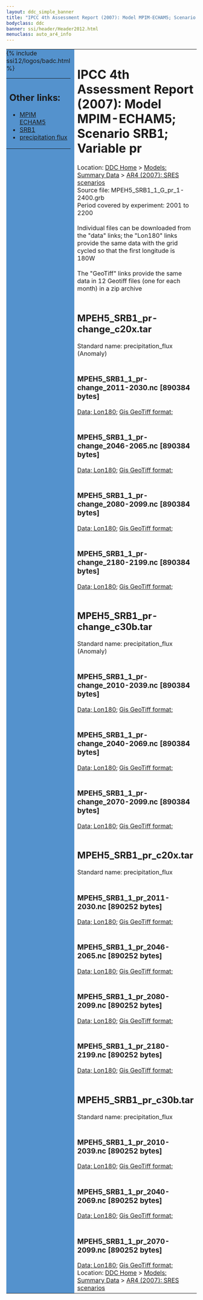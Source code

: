```yaml
---
layout: ddc_simple_banner
title: "IPCC 4th Assessment Report (2007): Model MPIM-ECHAM5; Scenario SRB1; Variable pr"
bodyclass: ddc
banner: ssi/header/Header2012.html
menuclass: auto_ar4_info
---
```



<table width="100%" border="0" cellspacing="0" cellpadding="0" style="border-collapse: collapse;">
<tr style="margin:0;padding:0;border:0;">
<td style="margin:0;padding:0;border:0;height:1pt;width:150pt;background:#5492CD;" valign="top" >

<div id="lh-col2" class="auto_ar4_info">
<table class="menumain" bgcolor="#5492CD" cellspacing="0" width="100%" border="0">
<tr><td>
<h2> Other links:</h2>
<ul>
<li><a href="/auto/ar4/model-MPIM-ECHAM5.html">MPIM<br/>ECHAM5</a></li>
<li><a href="/auto/ar4/scenario-SRB1.html">SRB1</a></li>
<li><a href="/auto/ar4/var-precipitation_flux.html">precipitation flux</a></li>
</ul>
</td></tr>
{% include ssi12/logos/badc.html %}
</table>
</div>
</td>
<td><h1>IPCC 4th Assessment Report (2007): Model MPIM-ECHAM5; Scenario SRB1; Variable pr</h1>

<!-- Breadcrumb1 -->
<div id="breadcrumb1" align="left">
Location: <a href="/index.html">DDC Home</a> > <a href="/sim/gcm_clim/">Models: Summary Data</a>
> <a href="/sim/gcm_clim/SRES_AR4/index.html">AR4 (2007): SRES scenarios</a>
</div>
<!-- End of Breadcrumb1 -->Source file: MPEH5_SRB1_1_G_pr_1-2400.grb
<br/>
Period covered by experiment: 2001 to 2200<br/>
<br/>Individual files can be downloaded from the "data" links; the "Lon180" links provide the same data
         with the grid cycled so that the first longitude is 180W<br/>
<br/>The "GeoTiff" links provide the same data in 12 Geotiff files (one for each month)
          in a zip archive<br/>
<br/><h2>MPEH5_SRB1_pr-change_c20x.tar</h2>
Standard name: precipitation_flux (Anomaly)<br>
<br/><h3>MPEH5_SRB1_1_pr-change_2011-2030.nc [890384 bytes]</h3>
<a href="/cgi-bin/downl/ar4_nc/pr/MPEH5_SRB1_1_pr-change_2011-2030.nc">Data; </a><a href="/cgi-bin/downl/ar4_nc/pr/MPEH5_SRB1_1_pr-change_2011-2030.cyto180.nc"> Lon180</a>; <a href="/cgi-bin/downl/ar4_tif/pr/MPEH5_SRB1_1_pr-change_2011-2030.zip">Gis GeoTiff format; </a><br/>
<br/><h3>MPEH5_SRB1_1_pr-change_2046-2065.nc [890384 bytes]</h3>
<a href="/cgi-bin/downl/ar4_nc/pr/MPEH5_SRB1_1_pr-change_2046-2065.nc">Data; </a><a href="/cgi-bin/downl/ar4_nc/pr/MPEH5_SRB1_1_pr-change_2046-2065.cyto180.nc"> Lon180</a>; <a href="/cgi-bin/downl/ar4_tif/pr/MPEH5_SRB1_1_pr-change_2046-2065.zip">Gis GeoTiff format; </a><br/>
<br/><h3>MPEH5_SRB1_1_pr-change_2080-2099.nc [890384 bytes]</h3>
<a href="/cgi-bin/downl/ar4_nc/pr/MPEH5_SRB1_1_pr-change_2080-2099.nc">Data; </a><a href="/cgi-bin/downl/ar4_nc/pr/MPEH5_SRB1_1_pr-change_2080-2099.cyto180.nc"> Lon180</a>; <a href="/cgi-bin/downl/ar4_tif/pr/MPEH5_SRB1_1_pr-change_2080-2099.zip">Gis GeoTiff format; </a><br/>
<br/><h3>MPEH5_SRB1_1_pr-change_2180-2199.nc [890384 bytes]</h3>
<a href="/cgi-bin/downl/ar4_nc/pr/MPEH5_SRB1_1_pr-change_2180-2199.nc">Data; </a><a href="/cgi-bin/downl/ar4_nc/pr/MPEH5_SRB1_1_pr-change_2180-2199.cyto180.nc"> Lon180</a>; <a href="/cgi-bin/downl/ar4_tif/pr/MPEH5_SRB1_1_pr-change_2180-2199.zip">Gis GeoTiff format; </a><br/>
<br/><h2>MPEH5_SRB1_pr-change_c30b.tar</h2>
Standard name: precipitation_flux (Anomaly)<br>
<br/><h3>MPEH5_SRB1_1_pr-change_2010-2039.nc [890384 bytes]</h3>
<a href="/cgi-bin/downl/ar4_nc/pr/MPEH5_SRB1_1_pr-change_2010-2039.nc">Data; </a><a href="/cgi-bin/downl/ar4_nc/pr/MPEH5_SRB1_1_pr-change_2010-2039.cyto180.nc"> Lon180</a>; <a href="/cgi-bin/downl/ar4_tif/pr/MPEH5_SRB1_1_pr-change_2010-2039.zip">Gis GeoTiff format; </a><br/>
<br/><h3>MPEH5_SRB1_1_pr-change_2040-2069.nc [890384 bytes]</h3>
<a href="/cgi-bin/downl/ar4_nc/pr/MPEH5_SRB1_1_pr-change_2040-2069.nc">Data; </a><a href="/cgi-bin/downl/ar4_nc/pr/MPEH5_SRB1_1_pr-change_2040-2069.cyto180.nc"> Lon180</a>; <a href="/cgi-bin/downl/ar4_tif/pr/MPEH5_SRB1_1_pr-change_2040-2069.zip">Gis GeoTiff format; </a><br/>
<br/><h3>MPEH5_SRB1_1_pr-change_2070-2099.nc [890384 bytes]</h3>
<a href="/cgi-bin/downl/ar4_nc/pr/MPEH5_SRB1_1_pr-change_2070-2099.nc">Data; </a><a href="/cgi-bin/downl/ar4_nc/pr/MPEH5_SRB1_1_pr-change_2070-2099.cyto180.nc"> Lon180</a>; <a href="/cgi-bin/downl/ar4_tif/pr/MPEH5_SRB1_1_pr-change_2070-2099.zip">Gis GeoTiff format; </a><br/>
<br/><h2>MPEH5_SRB1_pr_c20x.tar</h2>
Standard name: precipitation_flux<br>
<br/><h3>MPEH5_SRB1_1_pr_2011-2030.nc [890252 bytes]</h3>
<a href="/cgi-bin/downl/ar4_nc/pr/MPEH5_SRB1_1_pr_2011-2030.nc">Data; </a><a href="/cgi-bin/downl/ar4_nc/pr/MPEH5_SRB1_1_pr_2011-2030.cyto180.nc"> Lon180</a>; <a href="/cgi-bin/downl/ar4_tif/pr/MPEH5_SRB1_1_pr_2011-2030.zip">Gis GeoTiff format; </a><br/>
<br/><h3>MPEH5_SRB1_1_pr_2046-2065.nc [890252 bytes]</h3>
<a href="/cgi-bin/downl/ar4_nc/pr/MPEH5_SRB1_1_pr_2046-2065.nc">Data; </a><a href="/cgi-bin/downl/ar4_nc/pr/MPEH5_SRB1_1_pr_2046-2065.cyto180.nc"> Lon180</a>; <a href="/cgi-bin/downl/ar4_tif/pr/MPEH5_SRB1_1_pr_2046-2065.zip">Gis GeoTiff format; </a><br/>
<br/><h3>MPEH5_SRB1_1_pr_2080-2099.nc [890252 bytes]</h3>
<a href="/cgi-bin/downl/ar4_nc/pr/MPEH5_SRB1_1_pr_2080-2099.nc">Data; </a><a href="/cgi-bin/downl/ar4_nc/pr/MPEH5_SRB1_1_pr_2080-2099.cyto180.nc"> Lon180</a>; <a href="/cgi-bin/downl/ar4_tif/pr/MPEH5_SRB1_1_pr_2080-2099.zip">Gis GeoTiff format; </a><br/>
<br/><h3>MPEH5_SRB1_1_pr_2180-2199.nc [890252 bytes]</h3>
<a href="/cgi-bin/downl/ar4_nc/pr/MPEH5_SRB1_1_pr_2180-2199.nc">Data; </a><a href="/cgi-bin/downl/ar4_nc/pr/MPEH5_SRB1_1_pr_2180-2199.cyto180.nc"> Lon180</a>; <a href="/cgi-bin/downl/ar4_tif/pr/MPEH5_SRB1_1_pr_2180-2199.zip">Gis GeoTiff format; </a><br/>
<br/><h2>MPEH5_SRB1_pr_c30b.tar</h2>
Standard name: precipitation_flux<br>
<br/><h3>MPEH5_SRB1_1_pr_2010-2039.nc [890252 bytes]</h3>
<a href="/cgi-bin/downl/ar4_nc/pr/MPEH5_SRB1_1_pr_2010-2039.nc">Data; </a><a href="/cgi-bin/downl/ar4_nc/pr/MPEH5_SRB1_1_pr_2010-2039.cyto180.nc"> Lon180</a>; <a href="/cgi-bin/downl/ar4_tif/pr/MPEH5_SRB1_1_pr_2010-2039.zip">Gis GeoTiff format; </a><br/>
<br/><h3>MPEH5_SRB1_1_pr_2040-2069.nc [890252 bytes]</h3>
<a href="/cgi-bin/downl/ar4_nc/pr/MPEH5_SRB1_1_pr_2040-2069.nc">Data; </a><a href="/cgi-bin/downl/ar4_nc/pr/MPEH5_SRB1_1_pr_2040-2069.cyto180.nc"> Lon180</a>; <a href="/cgi-bin/downl/ar4_tif/pr/MPEH5_SRB1_1_pr_2040-2069.zip">Gis GeoTiff format; </a><br/>
<br/><h3>MPEH5_SRB1_1_pr_2070-2099.nc [890252 bytes]</h3>
<a href="/cgi-bin/downl/ar4_nc/pr/MPEH5_SRB1_1_pr_2070-2099.nc">Data; </a><a href="/cgi-bin/downl/ar4_nc/pr/MPEH5_SRB1_1_pr_2070-2099.cyto180.nc"> Lon180</a>; <a href="/cgi-bin/downl/ar4_tif/pr/MPEH5_SRB1_1_pr_2070-2099.zip">Gis GeoTiff format; </a><br/>
<!-- Breadcrumb2 -->
<div id="breadcrumb2" align="left">
Location: <a href="/index.html">DDC Home</a> > <a href="/sim/gcm_clim/">Models: Summary Data</a>
> <a href="/sim/gcm_clim/SRES_AR4/index.html">AR4 (2007): SRES scenarios</a>
</div>
<!-- End of Breadcrumb2 --></td></tr></table>
